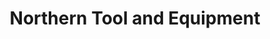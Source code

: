 ---
title: "Northern Tool and Equipment"
url: /sioux-falls/northern-tool-and-equipment/
shop: Eisenwaren
---
